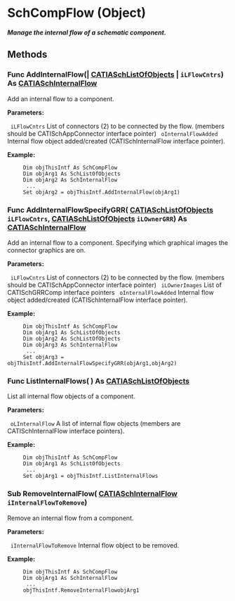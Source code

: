 # SchCompFlow (Object)

**_Manage the internal flow of a schematic component._**

## Methods

### Func **AddInternalFlow**(| [CATIASchListOfObjects](../CATSchPlatformInterfaces/interface_SchListOfObjects_53274.md) | `iLFlowCntrs`) As [CATIASchInternalFlow](../CATSchPlatformInterfaces/interface_SchInternalFlow_47807.md)

   Add an internal flow to a component.

**Parameters:**

` iLFlowCntrs`      List of connectors (2) to be connected by the flow. (members should be CATISchAppConnector interface pointer)
` oInternalFlowAdded`      Internal flow object added/created (CATISchInternalFlow interface pointer).

**Example:**

```VBScript
     Dim objThisIntf As SchCompFlow
     Dim objArg1 As SchListOfObjects
     Dim objArg2 As SchInternalFlow
      ...
     Set objArg2 = objThisIntf.AddInternalFlow(objArg1)

```

### Func **AddInternalFlowSpecifyGRR**( [CATIASchListOfObjects](../CATSchPlatformInterfaces/interface_SchListOfObjects_53274.md)  `iLFlowCntrs`,  [CATIASchListOfObjects](../CATSchPlatformInterfaces/interface_SchListOfObjects_53274.md)  `iLOwnerGRR`) As [CATIASchInternalFlow](../CATSchPlatformInterfaces/interface_SchInternalFlow_47807.md)

   Add an internal flow to a component. Specifying which graphical images the connector graphics are on.

**Parameters:**

` iLFlowCntrs`      List of connectors (2) to be connected by the flow. (members should be CATISchAppConnector interface pointer)
` iLOwnerImages`      List of CATISchGRRComp interface pointers
` oInternalFlowAdded`      Internal flow object added/created (CATISchInternalFlow interface pointer).

**Example:**

```VBScript
     Dim objThisIntf As SchCompFlow
     Dim objArg1 As SchListOfObjects
     Dim objArg2 As SchListOfObjects
     Dim objArg3 As SchInternalFlow
      ...
     Set objArg3 = objThisIntf.AddInternalFlowSpecifyGRR(objArg1,objArg2)

```

### Func **ListInternalFlows**( ) As [CATIASchListOfObjects](../CATSchPlatformInterfaces/interface_SchListOfObjects_53274.md)

   List all internal flow objects of a component.

**Parameters:**

` oLInternalFlow`      A list of internal flow objects (members are CATISchInternalFlow interface pointers).

**Example:**

```VBScript
     Dim objThisIntf As SchCompFlow
     Dim objArg1 As SchListOfObjects
      ...
     Set objArg1 = objThisIntf.ListInternalFlows

```

### Sub **RemoveInternalFlow**( [CATIASchInternalFlow](../CATSchPlatformInterfaces/interface_SchInternalFlow_47807.md)  `iInternalFlowToRemove`)

   Remove an internal flow from a component.

**Parameters:**

` iInternalFlowToRemove`      Internal flow object to be removed.

**Example:**

```VBScript
     Dim objThisIntf As SchCompFlow
     Dim objArg1 As SchInternalFlow
      ...
     objThisIntf.RemoveInternalFlowobjArg1

```